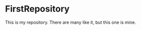 FirstRepository
===============

This is my repository. There are many like it, but this one is mine.
